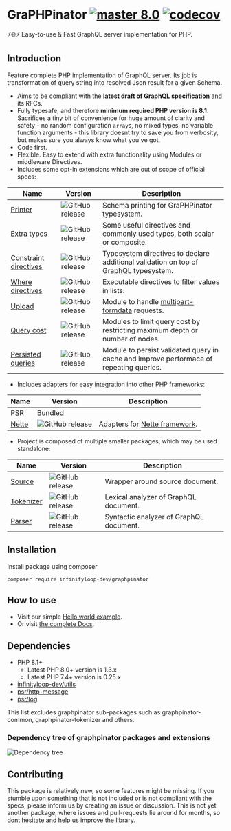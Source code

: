 # GraPHPinator [![master 8.0](https://github.com/graphpql/graphpinator/workflows/PHP/badge.svg?branch=master)](https://github.com/graphpql/graphpinator/actions?query=branch%3Amaster) [![codecov](https://codecov.io/gh/infinityloop-dev/graphpinator/branch/master/graph/badge.svg)](https://codecov.io/gh/infinityloop-dev/graphpinator)

:zap::globe_with_meridians::zap: Easy-to-use & Fast GraphQL server implementation for PHP.

## Introduction

Feature complete PHP implementation of GraphQL server. Its job is transformation of query string into resolved Json result for a given Schema. 

- Aims to be compliant with the **latest draft of GraphQL specification** and its RFCs.
- Fully typesafe, and therefore **minimum required PHP version is 8.1**. Sacrifices a tiny bit of convenience for huge amount of clarity and safety - no random configuration `array`s, no mixed types, no variable function arguments - this library doesnt try to save you from verbosity, but makes sure you always know what you've got.
- Code first.
- Flexible. Easy to extend with extra functionality using Modules or middleware Directives.
- Includes some opt-in extensions which are out of scope of official specs:

|Name|Version|Description|
|---|---|---|
|[Printer](https://github.com/graphpql/graphpinator-printer)|![GitHub release](https://img.shields.io/github/v/release/graphpql/graphpinator-printer?label=version)|Schema printing for GraPHPinator typesystem.|
|[Extra types](https://github.com/graphpql/graphpinator-extra-types)|![GitHub release](https://img.shields.io/github/v/release/graphpql/graphpinator-extra-types?label=version)|Some useful directives and commonly used types, both scalar or composite.|
|[Constraint directives](https://github.com/graphpql/graphpinator-constraint-directives)|![GitHub release](https://img.shields.io/github/v/release/graphpql/graphpinator-constraint-directives?label=version)|Typesystem directives to declare additional validation on top of GraphQL typesystem.|
|[Where directives](https://github.com/graphpql/graphpinator-where-directives)|![GitHub release](https://img.shields.io/github/v/release/graphpql/graphpinator-where-directives?label=version)|Executable directives to filter values in lists.|
|[Upload](https://github.com/graphpql/graphpinator-upload)|![GitHub release](https://img.shields.io/github/v/release/graphpql/graphpinator-upload?label=version)|Module to handle [multipart-formdata](https://github.com/jaydenseric/graphql-multipart-request-spec) requests.|
|[Query cost](https://github.com/graphpql/graphpinator-query-cost)|![GitHub release](https://img.shields.io/github/v/release/graphpql/graphpinator-query-cost?label=version)|Modules to limit query cost by restricting maximum depth or number of nodes.|
|[Persisted queries](https://github.com/graphpql/graphpinator-persisted-queries)|![GitHub release](https://img.shields.io/github/v/release/graphpql/graphpinator-persisted-queries?label=version)|Module to persist validated query in cache and improve performace of repeating queries.|

- Includes adapters for easy integration into other PHP frameworks:

|Name|Version|Description|
|---|---|---|
|PSR|Bundled||
|[Nette](https://github.com/graphpql/graphpinator-nette)|![GitHub release](https://img.shields.io/github/v/release/graphpql/graphpinator-nette?label=version)|Adapters for [Nette framework](https://nette.org/).|

- Project is composed of multiple smaller packages, which may be used standalone:

|Name|Version|Description|
|---|---|---|
|[Source](https://github.com/graphpql/graphpinator-source)|![GitHub release](https://img.shields.io/github/v/release/graphpql/graphpinator-source?label=version)|Wrapper around source document.|
|[Tokenizer](https://github.com/graphpql/graphpinator-tokenizer)|![GitHub release](https://img.shields.io/github/v/release/graphpql/graphpinator-tokenizer?label=version)|Lexical analyzer of GraphQL document.|
|[Parser](https://github.com/graphpql/graphpinator-parser)|![GitHub release](https://img.shields.io/github/v/release/graphpql/graphpinator-parser?label=version)|Syntactic analyzer of GraphQL document.|

## Installation

Install package using composer

```composer require infinityloop-dev/graphpinator```

## How to use

- Visit our simple [Hello world example](https://github.com/graphpql/graphpinator/blob/master/docs/examples/HelloWorld.md).
- Or visit [the complete Docs](https://github.com/graphpql/graphpinator/blob/master/docs/README.md).

## Dependencies

- PHP 8.1+ 
  - Latest PHP 8.0+ version is 1.3.x
  - Latest PHP 7.4+ version is 0.25.x
- [infinityloop-dev/utils](https://github.com/infinityloop-dev/utils)
- [psr/http-message](https://github.com/php-fig/http-message)
- [psr/log](https://github.com/php-fig/log)

This list excludes graphpinator sub-packages such as graphpinator-common, graphpinator-tokenizer and others.

### Dependency tree of graphpinator packages and extensions

![Dependency tree](docs/dependency_diagram.svg)

## Contributing

This package is relatively new, so some features might be missing. If you stumble upon something that is not included or is not compliant with the specs, please inform us by creating an issue or discussion. This is not yet another package, where issues and pull-requests lie around for months, so dont hesitate and help us improve the library.
